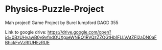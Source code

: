 # Physics-Puzzle-Project
Mah project!
Game Project by Burel lumpford DAGD 355

Link to google drive:
https://drive.google.com/open?id=0BzUHyawB0y9vfndOUXgxeWNBQ1RVQzZZOGtHb1FLLVAtZFI2aDN0aFBhckFvVzRfUHEzRUE
